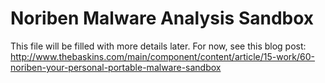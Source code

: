 Noriben Malware Analysis Sandbox
================================

This file will be filled with more details later.
For now, see this blog post:
http://www.thebaskins.com/main/component/content/article/15-work/60-noriben-your-personal-portable-malware-sandbox